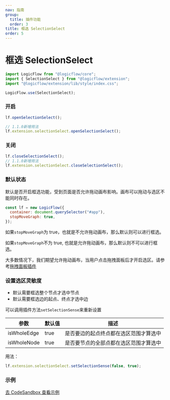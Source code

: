 ```yaml
---
nav: 指南
group:
  title: 插件功能
  order: 3
title: 框选 SelectionSelect
order: 5
---
```


# 框选 SelectionSelect

```jsx | purex | pure
import LogicFlow from "@logicflow/core";
import { SelectionSelect } from "@logicflow/extension";
import "@logicflow/extension/lib/style/index.css";

LogicFlow.use(SelectionSelect);
```

### 开启

```jsx | purex | pure
lf.openSelectionSelect();

// 1.1.0新增用法
lf.extension.selectionSelect.openSelectionSelect();
```

### 关闭

```jsx | purex | pure
lf.closeSelectionSelect();
// 1.1.0新增用法
lf.extension.selectionSelect.closeSelectionSelect();
```

<!-- <example href="/examples/#/extension/components/selection" :height="300" ></example> -->

### 默认状态

默认是否开启框选功能，受到页面是否允许拖动画布影响。画布可以拖动与选区不能同时存在。

```jsx | pure
const lf = new LogicFlow({
  container: document.querySelector("#app"),
  stopMoveGraph: true,
});
```

如果`stopMoveGraph`为 true，也就是不允许拖动画布，那么默认则可以进行框选。

如果`stopMoveGraph`不为 true, 也就是允许拖动画布，那么默认则不可以进行框选。

大多数情况下，我们期望允许拖动画布，当用户点击拖拽面板后才开启选区。请参考[拖拽面板插件](zh/guide/extension/component-dnd-panel)

### 设置选区灵敏度

- 默认需要框选整个节点才选中节点
- 默认需要框选边的起点、终点才选中边

可以调用插件方法`setSelectionSense`来重新设置

| 参数        | 默认值 | 描述                                   |
| ----------- | ------ | -------------------------------------- |
| isWholeEdge | true   | 是否要边的起点终点都在选区范围才算选中 |
| isWholeNode | true   | 是否要节点的全部点都在选区范围才算选中 |

用法：

```jsx | pure
lf.extension.selectionSelect.setSelectionSense(false, true);
```

### 示例

<a href="https://codesandbox.io/embed/trusting-archimedes-m0bn4r?fontsize=14&hidenavigation=1&theme=dark&view=preview" target="_blank"> 去 CodeSandbox 查看示例</a>
